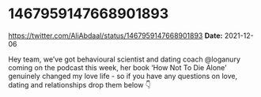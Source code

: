 # 1467959147668901893
https://twitter.com/AliAbdaal/status/1467959147668901893
**Date:** 2021-12-06

Hey team, we’ve got behavioural scientist and dating coach @loganury coming on the podcast this week, her book ‘How Not To Die Alone’ genuinely changed my love life - so if you have any questions on love, dating and relationships drop them below 👇
